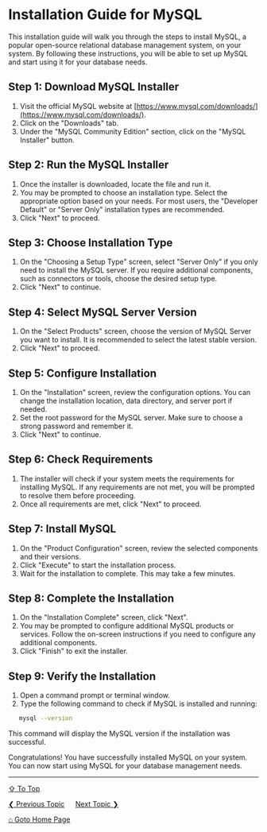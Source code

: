 # Installation Guide for MySQL

This installation guide will walk you through the steps to install MySQL, a popular open-source relational database management system, on your system. By following these instructions, you will be able to set up MySQL and start using it for your database needs.

## Step 1: Download MySQL Installer

1. Visit the official MySQL website at [https://www.mysql.com/downloads/](https://www.mysql.com/downloads/).
2. Click on the "Downloads" tab.
3. Under the "MySQL Community Edition" section, click on the "MySQL Installer" button.

## Step 2: Run the MySQL Installer

1. Once the installer is downloaded, locate the file and run it.
2. You may be prompted to choose an installation type. Select the appropriate option based on your needs. For most users, the "Developer Default" or "Server Only" installation types are recommended.
3. Click "Next" to proceed.

## Step 3: Choose Installation Type

1. On the "Choosing a Setup Type" screen, select "Server Only" if you only need to install the MySQL server. If you require additional components, such as connectors or tools, choose the desired setup type.
2. Click "Next" to continue.

## Step 4: Select MySQL Server Version

1. On the "Select Products" screen, choose the version of MySQL Server you want to install. It is recommended to select the latest stable version.
2. Click "Next" to proceed.

## Step 5: Configure Installation

1. On the "Installation" screen, review the configuration options. You can change the installation location, data directory, and server port if needed.
2. Set the root password for the MySQL server. Make sure to choose a strong password and remember it.
3. Click "Next" to continue.

## Step 6: Check Requirements

1. The installer will check if your system meets the requirements for installing MySQL. If any requirements are not met, you will be prompted to resolve them before proceeding.
2. Once all requirements are met, click "Next" to proceed.

## Step 7: Install MySQL

1. On the "Product Configuration" screen, review the selected components and their versions.
2. Click "Execute" to start the installation process.
3. Wait for the installation to complete. This may take a few minutes.

## Step 8: Complete the Installation

1. On the "Installation Complete" screen, click "Next".
2. You may be prompted to configure additional MySQL products or services. Follow the on-screen instructions if you need to configure any additional components.
3. Click "Finish" to exit the installer.

## Step 9: Verify the Installation

1. Open a command prompt or terminal window.
2. Type the following command to check if MySQL is installed and running:

   
```bash
   mysql --version
```

   This command will display the MySQL version if the installation was successful.
   
Congratulations! You have successfully installed MySQL on your system. You can now start using MySQL for your database management needs.

---
[&#8682; To Top](#installation-guide-for-mysql)

[&#10094; Previous Topic](./introduction.md) &emsp; [Next Topic &#10095;](./connecting-to-mysql.md)

[&#8962; Goto Home Page](../README.md)